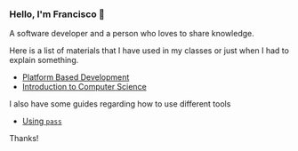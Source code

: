 ### Hello, I'm Francisco 👋

A software developer and a person who loves to share knowledge.

Here is a list of materials that I have used in my classes or just when I had to explain something.

- [Platform Based Development](https://franciscovilchezv.github.io/platform-based-development)
- [Introduction to Computer Science](https://github.com/intro-to-computer-science)

I also have some guides regarding how to use different tools

- [Using `pass`](https://github.com/franciscovilchezv/coding-in-apple-silicon/tree/main/terminal/pass)

Thanks!
